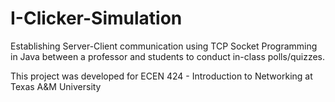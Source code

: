 # I-Clicker-Simulation
Establishing Server-Client communication using TCP Socket Programming in Java between a professor and students to conduct in-class polls/quizzes. 

This project was developed for ECEN 424 - Introduction to Networking at Texas A&M University
